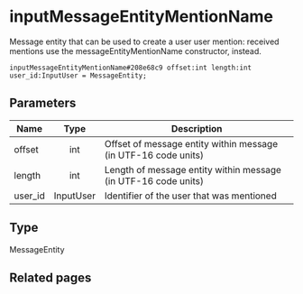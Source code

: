 # inputMessageEntityMentionName
Message entity that can be used to create a user user mention: received mentions use the messageEntityMentionName constructor, instead.

```
inputMessageEntityMentionName#208e68c9 offset:int length:int user_id:InputUser = MessageEntity;
```

## Parameters
| Name | Type | Description |
| ---- | :----: | ----------- |
| offset | int | Offset of message entity within message (in UTF-16 code units) |
| length | int | Length of message entity within message (in UTF-16 code units) |
| user_id | InputUser | Identifier of the user that was mentioned |


## Type
MessageEntity

## Related pages
